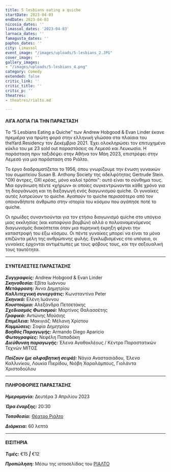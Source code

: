 ```yaml
---
title: 5 lesbians eating a quiche
startDate: 2023-04-03
endDate: 2023-04-03
nicosia_dates: ''
limassol_dates: '2023-04-03'
larnaca_dates: ''
famagusta_dates: ''
paphos_dates: ''
city: Limassol
event_image: "/images/uploads/5-lesbians_2.JPG"
cover_image: ''
gallery_images:
- "/images/uploads/5-lesbians_4.png"
category: Comedy
extended: false
critic_link: ''
critic_title: ''
critic_p: ''
theatres:
- theatres/rialto.md

---
```

#### ΛΙΓΑ ΛΟΓΙΑ ΓΙΑ ΤΗΝ ΠΑΡΑΣΤΑΣΗ

Το “5 Lesbians Eating a Quiche” των Andrew Hobgood & Evan Linder έκανε πρεμιέρα για πρώτη φορά στην ελληνική γλώσσα στα πλαίσια του theYard.Residency τον Δεκέμβριο 2021. Έχει ολοκληρώσει τον επιτυχημένο κύκλο του με 23 sold out παραστάσεις σε Λεμεσό και Λευκωσία. Η παράσταση πριν ταξιδέψει στην Αθήνα τον Μάη 2023, επιστρέφει στην Λεμεσό για μια παράσταση στο Ριάλτο.

Το έργο διαδραματίζεται το 1956, όπου γνωρίζουμε την ένωση γυναικών του σωματείου Susan B. Anthony Society της αδελφότητας Gertrude Stein. "ΟΧΙ άντρες, ΟΧΙ κρέας, μόνο καλοί τρόποι": αυτό είναι το σύνθημα τους. Μια οργάνωση πέντε «χήρων» οι οποίες συγκεντρώνονται κάθε χρόνο για τη διοργάνωση και τη διεξαγωγή ενός διαγωνισμού quiche. Οι γυναίκες αυτές λατρεύουν το quiche. Αγαπούν το quiche περισσότερο από τον οποιονδήποτε άνθρωπο στην ιστορία του κόσμου που αγάπησε ποτέ το quiche.

Οι ηρωίδες συναντιούνται για τον ετήσιο διαγωνισμό quiche στο υπόγειο μιας εκκλησίας (και καταφύγιο βομβών) αλλά ο πολυαναμενόμενος διαγωνισμός διακόπτεται όταν μια πυρηνική έκρηξη φέρνει την καταστροφή του έξω κόσμου. Οι πέντε γυναίκες μπορεί να είναι τα μόνα επιζώντα μέλη της ανθρώπινης φυλής. Εγκλωβισμένες στο υπόγειο, οι γυναίκες έρχονται αντιμέτωπες με τους φόβους τους, και την σεξουαλική τους ταυτότητα.

***

#### ΣΥΝΤΕΛΕΣΤΕΣ ΠΑΡΑΣΤΑΣΗΣ

**_Συγγραφείς:_** Andrew Hobgood & Evan Linder    
**_Σκηνοθεσία:_** Εβίτα Ιωάννου    
**_Μετάφραση:_** Άννα Δημητρίου    
**_Καλλιτεχνική συνεργάτις:_** Κωνσταντίνα Peter    
**_Σκηνικά:_** Ελένη Ιωάννου    
**_Κουστούμια:_** Αλεξάνδρα Πετσετάκης    
**_Σχεδιασμός Φωτισμού:_** Μαρτίνος Θαλασσέτης    
**_Γραφικά:_** Αντώνης Μούσιης  
**_Επιμέλεια:_** Μακιγιάζ: Μέλανη Χρίστου    
**_Κομμώσεις:_** Σοφία Δημητρίου   
**_Βοηθός Παραγωγής:_** Armando Diego Aparicio    
**_Φωτογραφίες:_** Νεφέλη Παπαδάκη    
**_Διεύθυνση παραγωγής:_** Έλενα Αγαθοκλέους / Κέντρο Παραστατικών Τεχνών ΜΙΤΟΣ

**_Παίζουν (με αλφαβητική σειρά):_** Νάγια Αναστασιάδου, Έλενα Καλλινίκου, Λουκία Πιερίδου, Νιόβη Χαραλάμπους, Γιολάντα Χριστοδούλου

***

#### ΠΛΗΡΟΦΟΡΙΕΣ ΠΑΡΑΣΤΑΣΗΣ

**_Ημερομηνία:_** Δευτέρα 3 Απριλίου 2023

**_Ώρα έναρξης:_** 20:30

**_Τοποθεσία:_** [Θέατρο Ριάλτο](?#map)

**_Διάρκεια:_** 60 λεπτά

***

#### ΕΙΣΙΤΗΡΙΑ

**_Τιμές:_** €15 **_|_** €12

**_Προπώληση:_** Μέσω της ιστοσελίδας του [ΡΙΑΛΤΟ](https://rialto.interticket.com/program/5-lesbians-eating-a-quiche-2732)